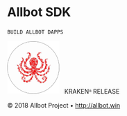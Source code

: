 # Allbot SDK
`BUILD ALLBOT DAPPS`

<img src="../img/logos/kraken.png" alt="Kraken Release" style="height:120px;"/> &nbsp; KRAKENᵅ RELEASE

© 2018 Allbot Project &bull; <http://allbot.win>

